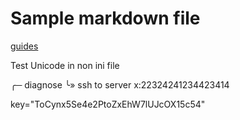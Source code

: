 # Sample markdown file

[guides](http://localhost/guilds)

Test Unicode in non ini file

╭─ diagnose
╰» ssh to server x:22324241234423414

key="ToCynx5Se4e2PtoZxEhW7lUJcOX15c54"
